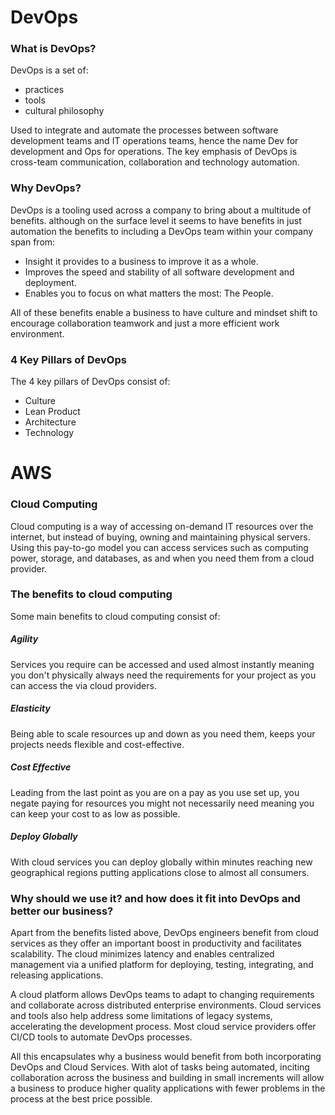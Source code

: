 # DevOps 

### What is DevOps?

DevOps is a set of: 
- practices
- tools
- cultural philosophy

Used to integrate and automate the processes between software
development teams and IT operations teams, hence the name Dev for 
development and Ops for operations. The key emphasis of DevOps
is cross-team communication, collaboration and technology automation.

### Why DevOps?

DevOps is a tooling used across a company to bring about a multitude of benefits. 
although on the surface level it seems to have benefits in just automation the benefits to 
including a DevOps team within your company span from:

- Insight it provides to a business to improve it as a whole.
- Improves the speed and stability of all software development and deployment.
- Enables you to focus on what matters the most: The People.

All of these benefits enable a business to have culture and mindset shift to encourage collaboration
teamwork and just a more efficient work environment.

### 4 Key Pillars of DevOps 

The 4 key pillars of DevOps consist of: 

- Culture 
- Lean Product 
- Architecture 
- Technology

# AWS

### Cloud Computing

Cloud computing is a way of accessing on-demand IT resources over the internet, but 
instead of buying, owning and maintaining physical servers. Using this pay-to-go model
you can access services such as computing power, storage, and databases, as and when you 
need them from a cloud provider.

### The benefits to cloud computing 

Some main benefits to cloud computing consist of:

##### Agility

Services you require can be accessed and used almost instantly meaning you don't physically
always need the requirements for your project as you can access the via cloud providers.

##### Elasticity

Being able to scale resources up and down as you need them, keeps your projects needs flexible 
and cost-effective.

##### Cost Effective

Leading from the last point as you are on a pay as you use set up, you negate paying for resources
you might not necessarily need meaning you can keep your cost to as low as possible.

##### Deploy Globally 

With cloud services you can deploy globally within minutes reaching new geographical regions
putting applications close to almost all consumers.

### Why should we use it? and how does it fit into DevOps and better our business?

Apart from the benefits listed above, DevOps engineers benefit from cloud services as they offer an 
important boost in productivity and facilitates scalability. The cloud minimizes latency and enables centralized 
management via a unified platform for deploying, testing, integrating, and releasing applications.

A cloud platform allows DevOps teams to adapt to changing requirements and collaborate across distributed 
enterprise environments. Cloud services and tools also help address some limitations of legacy systems, 
accelerating the development process. Most cloud service providers offer CI/CD tools to automate DevOps processes.

All this encapsulates why a business would benefit from both incorporating DevOps and Cloud Services. With alot of tasks
being automated, inciting collaboration across the business and building in small increments will allow a business to 
produce higher quality applications with fewer problems in the process at the best price possible.






